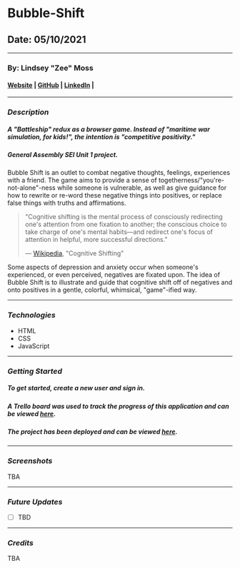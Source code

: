 # Bubble-Shift
## Date: 05/10/2021
***
### By: Lindsey "Zee" Moss


#### [Website](#) | [GitHub](https://github.com/Lindsey-Moss/) | [LinkedIn](https://www.linkedin.com/in/lindsey-moss-a0571620b/) | 
***
### ***Description***
##### A "Battleship" redux as a browser game. Instead of "maritime war simulation, for kids!", the intention is "competitive positivity." 
##### *General Assembly SEI Unit 1 project.*
Bubble Shift is an outlet to combat negative thoughts, feelings, experiences with a friend. The game aims to provide a sense of togetherness/"you're-not-alone"-ness while someone is vulnerable, as well as give guidance for how to rewrite or re-word these negative things into positives, or replace false things with truths and affirmations.

> "Cognitive shifting is the mental process of consciously redirecting one's attention from one fixation to another; the conscious choice to take charge of one's mental habits—and redirect one's focus of attention in helpful, more successful directions."
> 
> — [Wikipedia](https://en.wikipedia.org/wiki/Cognitive_shifting), "Cognitive Shifting"

Some aspects of depression and anxiety occur when someone's experienced, or even perceived, negatives are fixated upon. The idea of Bubble Shift is to illustrate and guide that cognitive shift off of negatives and onto positives in a gentle, colorful, whimsical, "game"-ified way.
***

### ***Technologies***
* HTML
* CSS
* JavaScript

***

### ***Getting Started***
##### To get started, create a new user and sign in.
##### A Trello board was used to track the progress of this application and can be viewed [here](https://trello.com/b/eH7vyNCh/bubble-shift-a-battleship-redux).
##### The project has been deployed and can be viewed [here](#).
***

### ***Screenshots***

TBA
<!-- ##### Image 1 Header
![Image1](https://external-content.duckduckgo.com/iu/?u=https%3A%2F%2Fi.pinimg.com%2Foriginals%2F1d%2Fe1%2F94%2F1de19422ac82ef0fcda348040902be59.jpg&f=1&nofb=1)

##### Image 2 Header
![Image2](https://external-content.duckduckgo.com/iu/?u=https%3A%2F%2Fwww.elitereaders.com%2Fwp-content%2Fuploads%2F2017%2F11%2FAdorable-Snakes-15.jpg&f=1&nofb=1)

##### Image 3 Header
![Image3](https://external-content.duckduckgo.com/iu/?u=https%3A%2F%2Fi.pinimg.com%2Foriginals%2Fcf%2F5d%2F2c%2Fcf5d2c892b99c29bb71dac7e252e5b5f.jpg&f=1&nofb=1) -->
***

### ***Future Updates***
- [ ] TBD
<!-- - [x] ~~Completed Update~~ -->
***

### ***Credits***

TBA

<!-- Style Inspiration Credit: [Wargames (1983)](https://www.imdb.com/title/tt0086567/)

Fonts: [Google Fonts "VT323" and "Montserrat"](https://fonts.google.com/) -->
